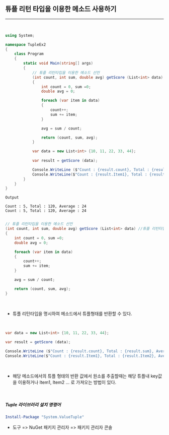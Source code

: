## 튜플 리턴 타입을 이용한 메소드 사용하기
----------------------------------------------------------------

<br />

```csharp
using System;

namespace TupleEx2
{
    class Program
    {
        static void Main(string[] args)
        {   
            // 튜플 리턴타입을 이용한 메소드 선언
            (int count, int sum, double avg) getScore (List<int> data) //튜플 리턴타입을 명시.
            {
                int count = 0, sum =0;
                double avg = 0;

                foreach (var item in data)
                {
                    count++;
                    sum += item;
                }

                avg = sum / count;

                return (count, sum, avg);
            }

            var data = new List<int> {10, 11, 22, 33, 44};
            
            var result = getScore (data);

            Console.WriteLine ($"Count : {result.count}, Total : {result.sum}, Average : {result.avg}");
            Console.WriteLine($"Count : {result.Item1}, Total : {result.Item2}, Average : {result.Item3}");
        }
    }
}
```
```
Output

Count : 5, Total : 120, Average : 24
Count : 5, Total : 120, Average : 24
```

```csharp

// 튜플 리턴타입을 이용한 메소드 선언
(int count, int sum, double avg) getScore (List<int> data) //튜플 리턴타입을 명시.
{
    int count = 0, sum =0;
    double avg = 0;

    foreach (var item in data)
    {
        count++;
        sum += item;
    }

    avg = sum / count;

    return (count, sum, avg);
}
```

<br />

- 튜플 리턴타입을 명시하여 메소드에서 튜플형태를 반환할 수 있다.

<br />

```csharp
var data = new List<int> {10, 11, 22, 33, 44};
            
var result = getScore (data);

Console.WriteLine ($"Count : {result.count}, Total : {result.sum}, Average : {result.avg}"); // 튜플 내 key값 이용
Console.WriteLine($"Count : {result.Item1}, Total : {result.Item2}, Average : {result.Item3}"); // Item 이용
```
<br />

- 해당 메소드에서의 튜플 형태의 반환 값에서 원소를 추출할때는 해당 튜플내 key값을 이용하거나 Item1, Item2 ... 로 가져오는 방법이 있다.

<br />

##### Tuple 라이브러리 설치 명령어 

```powershell
Install-Package "System.ValueTuple"
```

- 도구 => NuGet 패키지 관리자 => 패키지 관리자 콘솔